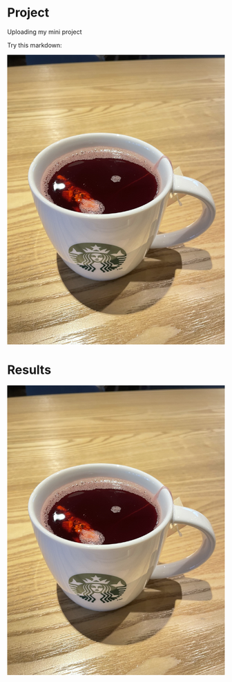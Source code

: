 # Project
Uploading my mini project

Try this markdown:

![alt text](IMG_8257.jpeg)

# Results 

![Eve picture](IMG_8257.jpeg)
